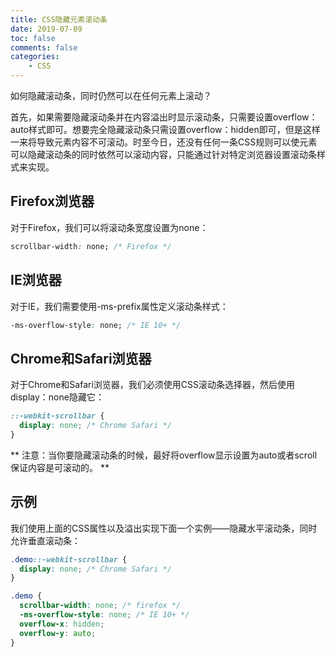 ```yaml
---
title: CSS隐藏元素滚动条
date: 2019-07-09
toc: false
comments: false
categories:
    - CSS
---
```


如何隐藏滚动条，同时仍然可以在任何元素上滚动？

首先，如果需要隐藏滚动条并在内容溢出时显示滚动条，只需要设置overflow：auto样式即可。想要完全隐藏滚动条只需设置overflow：hidden即可，但是这样一来将导致元素内容不可滚动。时至今日，还没有任何一条CSS规则可以使元素可以隐藏滚动条的同时依然可以滚动内容，只能通过针对特定浏览器设置滚动条样式来实现。

<!--more-->

## Firefox浏览器

对于Firefox，我们可以将滚动条宽度设置为none：
```css
scrollbar-width: none; /* Firefox */
```

## IE浏览器

对于IE，我们需要使用-ms-prefix属性定义滚动条样式：
```css
-ms-overflow-style: none; /* IE 10+ */
```

## Chrome和Safari浏览器

对于Chrome和Safari浏览器，我们必须使用CSS滚动条选择器，然后使用display：none隐藏它：
```css
::-webkit-scrollbar {
  display: none; /* Chrome Safari */
}
```

** 注意：当你要隐藏滚动条的时候，最好将overflow显示设置为auto或者scroll保证内容是可滚动的。 **

## 示例

我们使用上面的CSS属性以及溢出实现下面一个实例——隐藏水平滚动条，同时允许垂直滚动条：
```css
.demo::-webkit-scrollbar {
  display: none; /* Chrome Safari */
}

.demo {
  scrollbar-width: none; /* firefox */
  -ms-overflow-style: none; /* IE 10+ */
  overflow-x: hidden;
  overflow-y: auto;
}
```